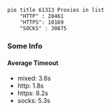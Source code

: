 
```mermaid
pie title 61313 Proxies in list
    "HTTP" : 28461
    "HTTPS": 10169
    "SOCKS" : 30875
```

### Some Info
#### Average Timeout

- mixed: 3.6s
- http: 1.8s
- https: 8.2s
- socks: 5.3s